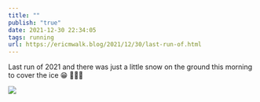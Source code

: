 ```yaml
---
title: ""
publish: "true"
date: 2021-12-30 22:34:05
tags: running
url: https://ericmwalk.blog/2021/12/30/last-run-of.html
---
```


Last run of 2021 and there was just a little snow on the ground this morning to cover the ice 😁 🏃🏻‍♂️


![](https://ericmwalk.blog/uploads/2021/ca13d8597a.jpg)